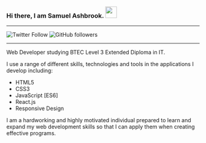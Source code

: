 ### Hi there, I am Samuel Ashbrook. <img src= "https://raw.githubusercontent.com/MartinHeinz/MartinHeinz/master/wave.gif" width= "30px">

---

![Twitter Follow](https://img.shields.io/twitter/follow/ashbrook_samuel?style=social)
![GitHub followers](https://img.shields.io/github/followers/SamuelAshbrook?label=GitHub%20Followers&style=social)

---

Web Developer studying BTEC Level 3 Extended Diploma in IT.

I use a range of different skills, technologies and tools in the applications I develop including:
- HTML5
- CSS3		
- JavaScript [ES6]
- React.js
- Responsive Design

I am a hardworking and highly motivated individual prepared to learn and expand my web development skills so that I can apply them when creating effective programs.

<!--
**SamuelAshbrook/SamuelAshbrook** is a ✨ _special_ ✨ repository because its `README.md` (this file) appears on your GitHub profile.

Here are some ideas to get you started:

- 🔭 I’m currently working on ...
- 🌱 I’m currently learning ...
- 👯 I’m looking to collaborate on ...
- 🤔 I’m looking for help with ...
- 💬 Ask me about ...
- 📫 How to reach me: ...
- 😄 Pronouns: ...
- ⚡ Fun fact: ...
-->

